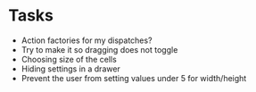 # Tasks
* Action factories for my dispatches?
* Try to make it so dragging does not toggle
* Choosing size of the cells
* Hiding settings in a drawer
* Prevent the user from setting values under 5 for width/height
